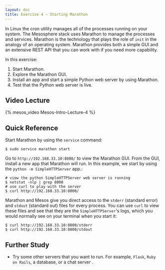 ```yaml
---
layout: doc
title: Exercise 4 – Starting Marathon
---
```


In Linux the cron utility manages all of the
processes running on your system.  The Mesosphere stack uses Marathon to manage the processes and services.
Marathon is the technology that plays the role of ``init`` in the analogy of an operating system.
Marathon provides both a simple GUI and an extensive REST API that you can work with if you need
more capability.

In this exercise:

1. Start Marathon.
2. Explore the Marathon GUI.
3. Install an app and start a simple Python web server by using Marathon.
4. Test that the Python web server is live.

Video Lecture
-------------

{% mesos_video Mesos-Intro-Lecture-4 %}

Quick Reference
---------------

Start Marathon by using the ``service`` command:

```
$ sudo service marathon start
```

Go to ``http://192.168.33.10:8080/`` to view the Marathon GUI.
From the GUI, install a new app that Marathon will run.  In this example, we start by using the ``python -m SimpleHTTPServer`` app.:


```
# view the python SimpleHTTPServer web server is running
$ netstat -nlp | grep 8000
# use curl to play with the server
$ curl http://192.168.33.10:8000/
```

Marathon and Mesos give you direct access to the ``stderr`` (standard error) and ``stdout`` (standard out) files for every process.  You can     use ``curl`` to view these files and see that they are the ``SimpleHTTPServer``'s logs, which you would normally see on your terminal when you start it:

```
$ curl http://192.168.33.10:8000/stderr
$ curl http://192.168.33.10:8000/stdout
```

Further Study
-------------

* Try some other servers that you want to run.  For example, ``Flask``, ``Ruby on Rails``, a database, or a chat server .

